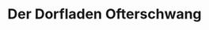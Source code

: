 ---
title: "Der Dorfladen Ofterschwang"
url: /ofterschwang/der-dorfladen-ofterschwang/
shop: Lebensmittel
---